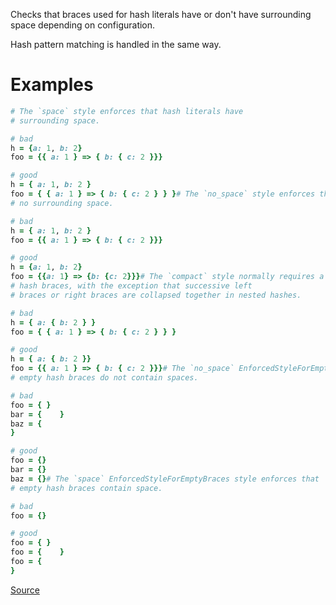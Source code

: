 
Checks that braces used for hash literals have or don't have
surrounding space depending on configuration.

Hash pattern matching is handled in the same way.

# Examples

```ruby
# The `space` style enforces that hash literals have
# surrounding space.

# bad
h = {a: 1, b: 2}
foo = {{ a: 1 } => { b: { c: 2 }}}

# good
h = { a: 1, b: 2 }
foo = { { a: 1 } => { b: { c: 2 } } }# The `no_space` style enforces that hash literals have
# no surrounding space.

# bad
h = { a: 1, b: 2 }
foo = {{ a: 1 } => { b: { c: 2 }}}

# good
h = {a: 1, b: 2}
foo = {{a: 1} => {b: {c: 2}}}# The `compact` style normally requires a space inside
# hash braces, with the exception that successive left
# braces or right braces are collapsed together in nested hashes.

# bad
h = { a: { b: 2 } }
foo = { { a: 1 } => { b: { c: 2 } } }

# good
h = { a: { b: 2 }}
foo = {{ a: 1 } => { b: { c: 2 }}}# The `no_space` EnforcedStyleForEmptyBraces style enforces that
# empty hash braces do not contain spaces.

# bad
foo = { }
bar = {    }
baz = {
}

# good
foo = {}
bar = {}
baz = {}# The `space` EnforcedStyleForEmptyBraces style enforces that
# empty hash braces contain space.

# bad
foo = {}

# good
foo = { }
foo = {    }
foo = {
}
```

[Source](http://www.rubydoc.info/gems/rubocop/RuboCop/Cop/Layout/SpaceInsideHashLiteralBraces)